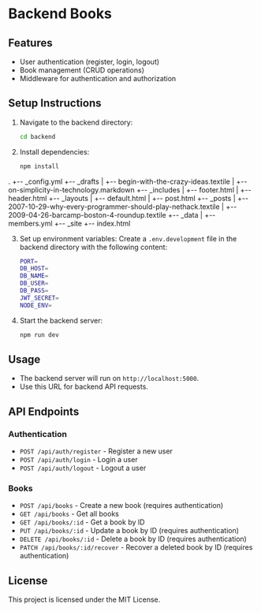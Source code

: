 # Backend Books

## Features

- User authentication (register, login, logout)
- Book management (CRUD operations)
- Middleware for authentication and authorization

## Setup Instructions

1. Navigate to the backend directory:
   ```bash
   cd backend
   ```

2. Install dependencies:
   ```bash
   npm install
   ```
.
+-- _config.yml
+-- _drafts
|   +-- begin-with-the-crazy-ideas.textile
|   +-- on-simplicity-in-technology.markdown
+-- _includes
|   +-- footer.html
|   +-- header.html
+-- _layouts
|   +-- default.html
|   +-- post.html
+-- _posts
|   +-- 2007-10-29-why-every-programmer-should-play-nethack.textile
|   +-- 2009-04-26-barcamp-boston-4-roundup.textile
+-- _data
|   +-- members.yml
+-- _site
+-- index.html

3. Set up environment variables:
   Create a `.env.development` file in the backend directory with the following content:
   ```bash
   PORT=
   DB_HOST=
   DB_NAME=
   DB_USER=
   DB_PASS=
   JWT_SECRET=
   NODE_ENV=
   ```

4. Start the backend server:
   ```bash
   npm run dev
   ```

## Usage

- The backend server will run on `http://localhost:5000`.
- Use this URL for backend API requests.

## API Endpoints

### Authentication

- `POST /api/auth/register` - Register a new user
- `POST /api/auth/login` - Login a user
- `POST /api/auth/logout` - Logout a user

### Books

- `POST /api/books` - Create a new book (requires authentication)
- `GET /api/books` - Get all books
- `GET /api/books/:id` - Get a book by ID
- `PUT /api/books/:id` - Update a book by ID (requires authentication)
- `DELETE /api/books/:id` - Delete a book by ID (requires authentication)
- `PATCH /api/books/:id/recover` - Recover a deleted book by ID (requires authentication)

## License

This project is licensed under the MIT License.
